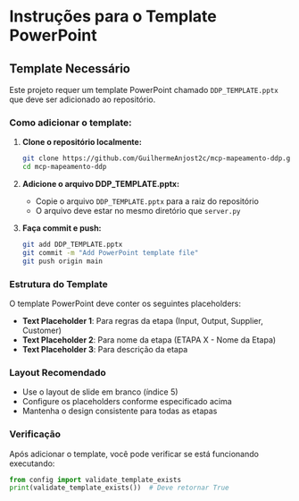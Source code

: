 # Instruções para o Template PowerPoint

## Template Necessário

Este projeto requer um template PowerPoint chamado `DDP_TEMPLATE.pptx` que deve ser adicionado ao repositório.

### Como adicionar o template:

1. **Clone o repositório localmente:**
   ```bash
   git clone https://github.com/GuilhermeAnjost2c/mcp-mapeamento-ddp.git
   cd mcp-mapeamento-ddp
   ```

2. **Adicione o arquivo DDP_TEMPLATE.pptx:**
   - Copie o arquivo `DDP_TEMPLATE.pptx` para a raiz do repositório
   - O arquivo deve estar no mesmo diretório que `server.py`

3. **Faça commit e push:**
   ```bash
   git add DDP_TEMPLATE.pptx
   git commit -m "Add PowerPoint template file"
   git push origin main
   ```

### Estrutura do Template

O template PowerPoint deve conter os seguintes placeholders:

- **Text Placeholder 1**: Para regras da etapa (Input, Output, Supplier, Customer)
- **Text Placeholder 2**: Para nome da etapa (ETAPA X - Nome da Etapa)
- **Text Placeholder 3**: Para descrição da etapa

### Layout Recomendado

- Use o layout de slide em branco (índice 5)
- Configure os placeholders conforme especificado acima
- Mantenha o design consistente para todas as etapas

### Verificação

Após adicionar o template, você pode verificar se está funcionando executando:

```python
from config import validate_template_exists
print(validate_template_exists())  # Deve retornar True
```